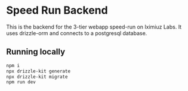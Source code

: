 # Speed Run Backend

This is the backend for the 3-tier webapp speed-run on Iximiuz Labs. It uses drizzle-orm and connects to a postgresql database.

## Running locally

```bash
npm i
npx drizzle-kit generate
npx drizzle-kit migrate
npm run dev
```

